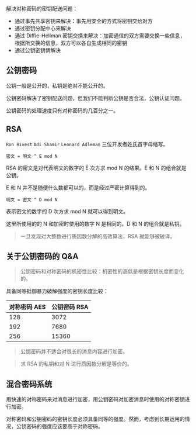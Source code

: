 解决对称密码的密钥配送问题：

* 通过事先共享密钥来解决：事先用安全的方式将密钥交给对方
* 通过密钥分配中心来解决
* 通过 Diffie-Hellman 密钥交换来解决：加密通信的双方需要交换一些信息，根据所交换的信息，双方可以各自生成相同的密钥
* 通过公钥密钥俩解决

## 公钥密码

公钥一般是公开的，私钥是绝对不能公开的。

公钥密码解决了密钥配送问题，但我们不能判断公钥是否合法，公钥认证问题。

公钥密码的处理速度只有对称密码的几百分之一。

## RSA 

`Ron Rivest` `Adi Shamir` `Leonard Adleman` 三位开发者姓氏首字母缩写。

```
密文 = 明文 ^ E mod N
```

RSA 的密文是对代表明文的数字的 E 次方求 mod N 的结果。E 和 N 的组合就是公钥。

E 和 N 并不是随便什么数都可以的，而是经过严密计算得到的。

```
明文 = 密文 ^ D mod N
```

表示密文的数字的 D 次方求 mod N 就可以得到明文。

这里所使用的的 N 和加密时使用的数字 N 是相同的。D 和 N 的组合就是私钥。

> 一旦发现对大整数进行质因数分解的高效算法，RSA 就能够被破译。

## 关于公钥密码的 Q&A

> 公钥密码和对称密码的机密性比较：机密性的高低是根据密钥长度而变化的。

具备同等抵御暴力破解强度的密钥长度比较：


对称密码 AES | 公钥密码 RSA
---|---
128 | 3072
192 | 7680
256 | 15360

> 公钥密码并不适合对很长的消息内容进行加密。

> 求 RSA 的私钥和对 N 进行质因数分解是等价的。

## 混合密码系统

用快速的对称密码来对消息进行加密，用公钥密码对加密消息时使用的对称密钥进行加密。

对称密码和公钥密码的密钥长度必须具备同等的强度。然而，考虑到长期运用的情况，公钥密码的强度应该要高于对称密码。
